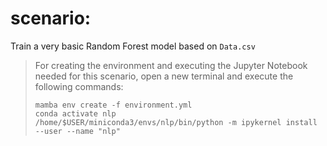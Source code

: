 # **scenario:**

Train a very basic Random Forest model based on `Data.csv`

>For creating the environment and executing the Jupyter Notebook needed for this scenario, open a new terminal and execute the following commands: 
>```
>mamba env create -f environment.yml
>conda activate nlp
>/home/$USER/miniconda3/envs/nlp/bin/python -m ipykernel install --user --name "nlp"
>```